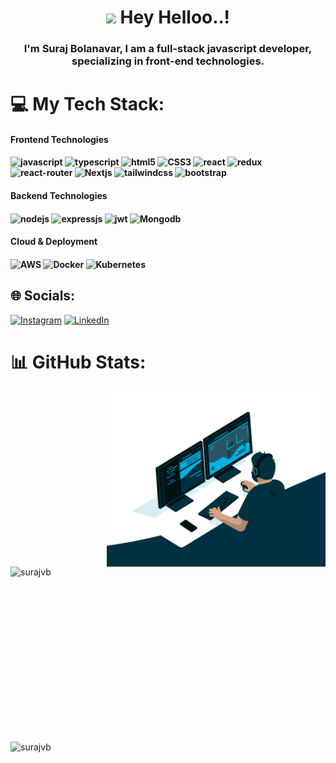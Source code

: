 <h1 align="center"><img src="https://emojis.slackmojis.com/emojis/images/1531849430/4246/blob-sunglasses.gif?1531849430" width="30"/> Hey Helloo..!</h1>



<h3 align="center"> I'm Suraj Bolanavar, I am a full-stack javascript developer, specializing in front-end technologies.</h3>

# 💻 My Tech Stack:

<p>
  <h4 align="left"> Frontend Technologies</h4>
  <h4 align="left">
      <img alt="javascript" src="https://img.shields.io/badge/javascript-%23323330.svg?style=for-the-badge&logo=javascript&logoColor=%23F7DF1E" />
      <img alt="typescript" src="https://img.shields.io/badge/typescript-%23007ACC.svg?style=for-the-badge&logo=typescript&logoColor=white" />
      <img alt="html5" src="https://img.shields.io/badge/html5-%23E34F26.svg?style=for-the-badge&logo=html5&logoColor=white" />
      <img alt="CSS3" src="https://img.shields.io/badge/css3-%231572B6.svg?style=for-the-badge&logo=css3&logoColor=white" />
      <img alt="react" src="https://img.shields.io/badge/react-%2320232a.svg?style=for-the-badge&logo=react&logoColor=%2361DAFB" />
      <img alt="redux" src="https://img.shields.io/badge/redux-%23593d88.svg?style=for-the-badge&logo=redux&logoColor=white" />
      <img alt="react-router" src="https://img.shields.io/badge/React_Router-CA4245?style=for-the-badge&logo=react-router&logoColor=white" />
      <img alt="Nextjs" src="https://img.shields.io/badge/Next-black?style=for-the-badge&logo=next.js&logoColor=white" />
      <img alt="tailwindcss" src="https://img.shields.io/badge/tailwindcss-%2338B2AC.svg?style=for-the-badge&logo=tailwind-css&logoColor=white" />
      <img alt="bootstrap" src="https://img.shields.io/badge/bootstrap-%23563D7C.svg?style=for-the-badge&logo=bootstrap&logoColor=white" />
  </h4>


  <h4 align="left"> Backend Technologies</h4>
  <h4 align="left">
    <img alt="nodejs" src="https://img.shields.io/badge/node.js-CA4245?style=for-the-badge&logo=node.js&logoColor=white" />
    <img alt="expressjs" src="https://img.shields.io/badge/express.js-%23404d59.svg?style=for-the-badge&logo=express&logoColor=%2361DAFB" />
    <img alt="jwt" src="https://img.shields.io/badge/JWT-black?style=for-the-badge&logo=JSON%20web%20tokens" />
    <img alt="Mongodb" src="https://img.shields.io/badge/MongoDB-%234ea94b.svg?style=for-the-badge&logo=mongodb&logoColor=white" />
  </h4>

  <h4 align="left"> Cloud & Deployment</h4>
  <h4 align="left">
    <img alt="AWS" src="https://img.shields.io/badge/AWS-2C3E50?style=for-the-badge&logo=amazon-aws&logoColor=white" />
    <img alt="Docker" src="https://img.shields.io/badge/docker-%230db7ed.svg?style=for-the-badge&logo=docker&logoColor=white" />
    <img alt="Kubernetes" src="https://img.shields.io/badge/kubernetes-%23326ce5.svg?style=for-the-badge&logo=kubernetes&logoColor=white" />
  </h4>
</p>

## 🌐 Socials:
[![Instagram](https://img.shields.io/badge/Instagram-%23E4405F.svg?logo=Instagram&logoColor=white)](https://www.instagram.com/suraj_bolanavar/) [![LinkedIn](https://img.shields.io/badge/LinkedIn-%230077B5.svg?logo=linkedin&logoColor=white)](https://www.linkedin.com/in/suraj-bolanavar/) 



# 📊 GitHub Stats:

<div align="right">
<img align="right" alt="GIF" src="https://github.com/surajvb/surajvb/blob/master/code.gif?raw=true" width="350" height="280" />
<!-- <img align="right" alt="reviews" src="https://komarev.com/ghpvc/?username=surajvb&label=REVIEWS" width="350"/> -->
</div>


<div align="left">
<img align="left" src="https://github-readme-streak-stats.herokuapp.com/?user=surajvb&theme=dark" alt="surajvb" width="450" height="280"/> <br/>
<img align="left" src="https://github-readme-stats.vercel.app/api/top-langs/?username=surajvb&theme=dark&hide_border=false" alt="surajvb" width="450" height="280"/>
</div>







